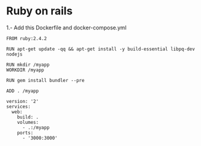 # Ruby on rails

1.- Add this Dockerfile and docker-compose.yml

```
FROM ruby:2.4.2

RUN apt-get update -qq && apt-get install -y build-essential libpq-dev nodejs

RUN mkdir /myapp
WORKDIR /myapp

RUN gem install bundler --pre

ADD . /myapp
```

```
version: '2'
services:
  web:
    build: .
    volumes:
      - .:/myapp
    ports:
      - '3000:3000'
```
